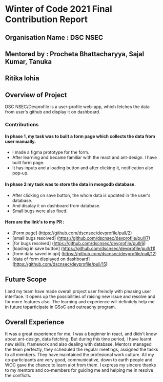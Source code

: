 # Winter of Code 2021 Final Contribution Report

## Organisation Name : DSC NSEC
## Mentored by : Procheta Bhattacharyya, Sajal Kumar, Tanuka
## Ritika lohia

## Overview of Project
DSC NSEC/Devprofile is a user-profile web-app, which fetches the data from user's github and display it on dashboard. 
### Contributions

#### In phase 1, my task was to built a form page which collects the data from user manually. 
- I made a figma prototype for the form.
- After learning and became familiar with the react and ant-design. I have built form page. 
- It has inputs and a loading button and after clicking it, notification also pop-up.

#### In phase 2 my task was to store the data in mongodb database.
- After clicking on save button, the whole data is updated in the user's database.
- And display it on dashboard from database.
- Small bugs were also fixed.

#### Here are the link's to my PR :
- [Form page] (https://github.com/dscnsec/devprofile/pull/2)
- [small bugs resolved] (https://github.com/dscnsec/devprofile/pull/7)
- [for bugs resolved] (https://github.com/dscnsec/devprofile/pull/6)
- [loading in save button] (https://github.com/dscnsec/devprofile/pull/11)
- [form data saved in api] (https://github.com/dscnsec/devprofile/pull/12)
- [data of form displayed on dashboard] (https://github.com/dscnsec/devprofile/pull/15)
 
## Future Scope
I and my team have made overall project user freindly with pleasing user interface. It opens up the possibilities of raising new issue and resolve and for more features also.
The learning and experience will definitely help me in future toparticipate in GSoC and outreachy program.

## Overall Experience
It was a great experience for me. I was a beginner in react, and didn't know about ant-design, data fetching. But during this time period, I have learnt new skills, framework and also dealing with database. Mentors managed the team perfectly, they scheduled the regular meetings, assigned the tasks to all members. They have maintained the profesional work culture. All my co-participants are very good, communicative, down to earth people and WOC gave the chance to learn alot from them. I express my sincere thanks to my mentors and co-members for guiding me and helping me in resolve the conflicts.
